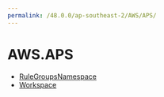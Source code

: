 ```yaml
---
permalink: /48.0.0/ap-southeast-2/AWS/APS/
---
```


# AWS.APS



* [RuleGroupsNamespace](RuleGroupsNamespace.md)
* [Workspace](Workspace.md)